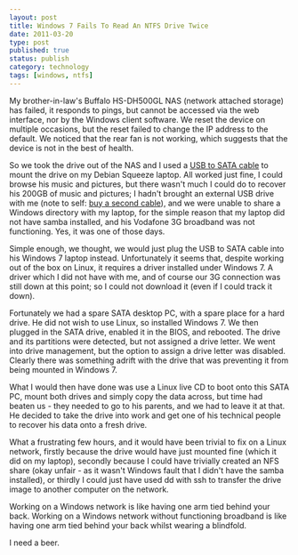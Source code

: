 ```yaml
--- 
layout: post 
title: Windows 7 Fails To Read An NTFS Drive Twice
date: 2011-03-20
type: post 
published: true 
status: publish
category: technology
tags: [windows, ntfs]
---
```


My brother-in-law's Buffalo HS-DH500GL NAS (network attached storage)
has failed, it responds to pings, but cannot be accessed via the web
interface, nor by the Windows client software. We reset the device on
multiple occasions, but the reset failed to change the IP address to the
default. We noticed that the rear fan is not working, which suggests
that the device is not in the best of health.

<!--more-->

So we took the drive out of the NAS and I used a 
[USB to SATA cable](http://www.amazon.co.uk/gp/product/B001A5SK56/ref=as_li_ss_tl?ie=UTF8&tag=robsquadnet-21&linkCode=as2&camp=1634&creative=19450&creativeASIN=B001A5SK56)
to mount the drive on my Debian Squeeze laptop. All worked just fine, I
could browse his music and pictures, but there wasn't much I could do to
recover his 200GB of music and pictures; I hadn't brought an external
USB drive with me (note to self:
[buy a second cable](http://www.amazon.co.uk/gp/product/B001A5SK56/ref=as_li_ss_tl?ie=UTF8&tag=robsquadnet-21&linkCode=as2&camp=1634&creative=19450&creativeASIN=B001A5SK56)),
and we were unable to share a Windows directory with my laptop, for the
simple reason that my laptop did not have samba installed, and his
Vodafone 3G broadband was not functioning. Yes, it was one of those
days.

Simple enough, we thought, we would just plug the USB to SATA cable into
his Windows 7 laptop instead. Unfortunately it seems that, despite
working out of the box on Linux, it requires a driver installed under
Windows 7. A driver which I did not have with me, and of course our 3G
connection was still down at this point; so I could not download it
(even if I could track it down).

Fortunately we had a spare SATA desktop PC, with a spare place for a
hard drive. He did not wish to use Linux, so installed Windows 7. We
then plugged in the SATA drive, enabled it in the BIOS, and rebooted.
The drive and its partitions were detected, but not assigned a drive
letter. We went into drive management, but the option to assign a drive
letter was disabled. Clearly there was something adrift with the drive
that was preventing it from being mounted in Windows 7.

What I would then have done was use a Linux live CD to boot onto this
SATA PC, mount both drives and simply copy the data across, but time had
beaten us - they needed to go to his parents, and we had to leave it at
that. He decided to take the drive into work and get one of his
technical people to recover his data onto a fresh drive.

What a frustrating few hours, and it would have been trivial to fix on a
Linux network, firstly because the drive would have just mounted fine
(which it did on my laptop), secondly because I could have trivially
created an NFS share (okay unfair - as it wasn't Windows fault that I
didn't have the samba installed), or thirdly I could just have used dd
with ssh to transfer the drive image to another computer on the network.

Working on a Windows network is like having one arm tied behind your
back. Working on a Windows network without functioning broadband is like
having one arm tied behind your back whilst wearing a blindfold.

I need a beer.

